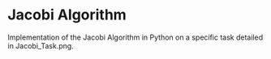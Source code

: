 # Jacobi Algorithm
Implementation of the Jacobi Algorithm in Python on a specific task detailed in Jacobi_Task.png.
